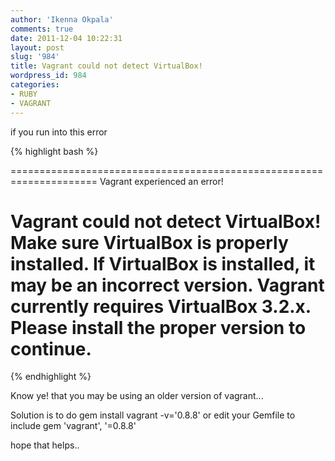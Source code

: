 ```yaml
---
author: 'Ikenna Okpala'
comments: true
date: 2011-12-04 10:22:31
layout: post
slug: '984'
title: Vagrant could not detect VirtualBox!
wordpress_id: 984
categories:
- RUBY
- VAGRANT
---
```


if you run into this error


{% highlight bash %}

=====================================================================
Vagrant experienced an error!

Vagrant could not detect VirtualBox! Make sure VirtualBox is properly installed.
If VirtualBox is installed, it may be an incorrect version. Vagrant currently
requires VirtualBox 3.2.x. Please install the proper version to continue.
=====================================================================
{% endhighlight %}

<!--more-->
Know ye! that you may be using an older version of vagrant...

Solution is to do gem install vagrant -v='0.8.8' or edit your Gemfile to include gem 'vagrant', '=0.8.8'

hope that helps..


